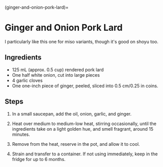 (ginger-and-onion-pork-lard)=
# Ginger and Onion Pork Lard 

I particularly like this one for miso variants, though it's good on shoyu too. 

## Ingredients

* 125 mL (approx. 0.5 cup) rendered pork lard
* One half white onion, cut into large pieces
* 4 garlic cloves
* One one-inch piece of ginger, peeled, sliced into 0.5 cm/0.25 in coins. 

## Steps
 
1. In a small saucepan, add the oil, onion, garlic, and ginger. 

2. Heat over medium to medium-low heat, stirring occasionally, until the
   ingredients take on a light golden hue, and smell fragrant, around 15
   minutes. 

3. Remove from the heat, reserve in the pot, and allow it to cool. 

4. Strain and transfer to a container. If not using immediately, keep in the
   fridge for up to 6 months. 
